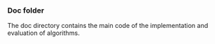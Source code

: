 ### Doc folder

The doc directory contains the main code of the implementation and evaluation of algorithms.
